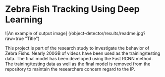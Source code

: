 # Zebra Fish Tracking Using Deep Learning

![An example of output image] (/object-detector/results/readme.jpg?raw=true "Title")

This project is part of the research study to investigate the behavior of Zebra Fishs. Nearly 200GB of videos have been used as the training/testing data. The final model has been developed using the Fast RCNN method. The training/testing data as well as the final model is removed from the repository to maintain the researchers concern regard to the IP. 
